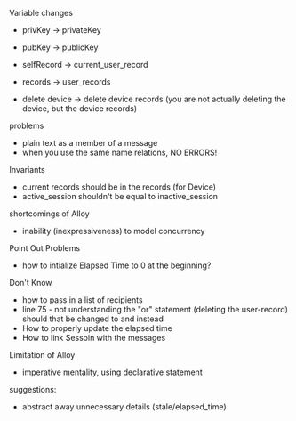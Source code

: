 Variable changes
- privKey -> privateKey
- pubKey -> publicKey

- selfRecord -> current_user_record
- records -> user_records

- delete device -> delete device records (you are not actually deleting the device, but the device records)

problems
- plain text as a member of a message
- when you use the same name relations, NO ERRORS!

Invariants
- current records should be in the records (for Device)
- active_session shouldn't be equal to inactive_session

shortcomings of Alloy
- inability (inexpressiveness) to model concurrency




Point Out Problems
- how to intialize Elapsed Time to 0 at the beginning?


Don't Know
- how to pass in a list of recipients
- line 75 - not understanding the "or" statement (deleting the user-record)
should that be changed to and instead
- How to properly update the elapsed time
- How to link Sessoin with the messages

Limitation of Alloy
- imperative mentality, using declarative statement

suggestions:
- abstract away unnecessary details (stale/elapsed_time)